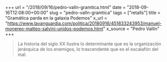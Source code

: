 +++
url = "/2018/09/16/pedro-valln-gramtica.html"
date = "2018-09-16T12:08:00+00:00"
slug = "pedro-valln-gramtica"
tags = ["retalls"]
title = "Gramática parda en la galaxia Podemos"
x_url = "https://www.lavanguardia.com/politica/20180916/451833243953/manuel-monereo-matteo-salvini-unidos-podemos.html"
x_source = "Pedro Vallín"
+++

> La historia del siglo XX ilustra lo determinante que es la organización jerárquica de los enemigos, lo trascendente que es el escalafón del mal.
